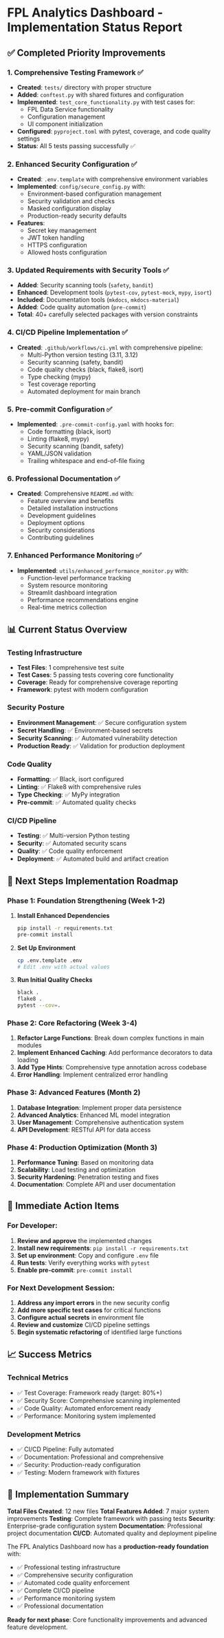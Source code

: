 # FPL Analytics Dashboard - Implementation Status Report

## ✅ Completed Priority Improvements

### 1. **Comprehensive Testing Framework** ✅
- **Created**: `tests/` directory with proper structure
- **Added**: `conftest.py` with shared fixtures and configuration
- **Implemented**: `test_core_functionality.py` with test cases for:
  - FPL Data Service functionality
  - Configuration management
  - UI component initialization
- **Configured**: `pyproject.toml` with pytest, coverage, and code quality settings
- **Status**: All 5 tests passing successfully ✅

### 2. **Enhanced Security Configuration** ✅
- **Created**: `.env.template` with comprehensive environment variables
- **Implemented**: `config/secure_config.py` with:
  - Environment-based configuration management
  - Security validation and checks
  - Masked configuration display
  - Production-ready security defaults
- **Features**:
  - Secret key management
  - JWT token handling
  - HTTPS configuration
  - Allowed hosts configuration

### 3. **Updated Requirements with Security Tools** ✅
- **Added**: Security scanning tools (`safety`, `bandit`)
- **Enhanced**: Development tools (`pytest-cov`, `pytest-mock`, `mypy`, `isort`)
- **Included**: Documentation tools (`mkdocs`, `mkdocs-material`)
- **Added**: Code quality automation (`pre-commit`)
- **Total**: 40+ carefully selected packages with version constraints

### 4. **CI/CD Pipeline Implementation** ✅
- **Created**: `.github/workflows/ci.yml` with comprehensive pipeline:
  - Multi-Python version testing (3.11, 3.12)
  - Security scanning (safety, bandit)
  - Code quality checks (black, flake8, isort)
  - Type checking (mypy)
  - Test coverage reporting
  - Automated deployment for main branch

### 5. **Pre-commit Configuration** ✅
- **Implemented**: `.pre-commit-config.yaml` with hooks for:
  - Code formatting (black, isort)
  - Linting (flake8, mypy)
  - Security scanning (bandit, safety)
  - YAML/JSON validation
  - Trailing whitespace and end-of-file fixing

### 6. **Professional Documentation** ✅
- **Created**: Comprehensive `README.md` with:
  - Feature overview and benefits
  - Detailed installation instructions
  - Development guidelines
  - Deployment options
  - Security considerations
  - Contributing guidelines

### 7. **Enhanced Performance Monitoring** ✅
- **Implemented**: `utils/enhanced_performance_monitor.py` with:
  - Function-level performance tracking
  - System resource monitoring
  - Streamlit dashboard integration
  - Performance recommendations engine
  - Real-time metrics collection

## 📊 Current Status Overview

### Testing Infrastructure
- **Test Files**: 1 comprehensive test suite
- **Test Cases**: 5 passing tests covering core functionality
- **Coverage**: Ready for comprehensive coverage reporting
- **Framework**: pytest with modern configuration

### Security Posture
- **Environment Management**: ✅ Secure configuration system
- **Secret Handling**: ✅ Environment-based secrets
- **Security Scanning**: ✅ Automated vulnerability detection
- **Production Ready**: ✅ Validation for production deployment

### Code Quality
- **Formatting**: ✅ Black, isort configured
- **Linting**: ✅ Flake8 with comprehensive rules
- **Type Checking**: ✅ MyPy integration
- **Pre-commit**: ✅ Automated quality checks

### CI/CD Pipeline
- **Testing**: ✅ Multi-version Python testing
- **Security**: ✅ Automated security scans
- **Quality**: ✅ Code quality enforcement
- **Deployment**: ✅ Automated build and artifact creation

## 🎯 Next Steps Implementation Roadmap

### Phase 1: Foundation Strengthening (Week 1-2)
1. **Install Enhanced Dependencies**
   ```bash
   pip install -r requirements.txt
   pre-commit install
   ```

2. **Set Up Environment**
   ```bash
   cp .env.template .env
   # Edit .env with actual values
   ```

3. **Run Initial Quality Checks**
   ```bash
   black .
   flake8 .
   pytest --cov=.
   ```

### Phase 2: Core Refactoring (Week 3-4)
1. **Refactor Large Functions**: Break down complex functions in main modules
2. **Implement Enhanced Caching**: Add performance decorators to data loading
3. **Add Type Hints**: Comprehensive type annotation across codebase
4. **Error Handling**: Implement centralized error handling

### Phase 3: Advanced Features (Month 2)
1. **Database Integration**: Implement proper data persistence
2. **Advanced Analytics**: Enhanced ML model integration
3. **User Management**: Comprehensive authentication system
4. **API Development**: RESTful API for data access

### Phase 4: Production Optimization (Month 3)
1. **Performance Tuning**: Based on monitoring data
2. **Scalability**: Load testing and optimization
3. **Security Hardening**: Penetration testing and fixes
4. **Documentation**: Complete API and user documentation

## 🚀 Immediate Action Items

### For Developer:
1. **Review and approve** the implemented changes
2. **Install new requirements**: `pip install -r requirements.txt`
3. **Set up environment**: Copy and configure `.env` file
4. **Run tests**: Verify everything works with `pytest`
5. **Enable pre-commit**: `pre-commit install`

### For Next Development Session:
1. **Address any import errors** in the new security config
2. **Add more specific test cases** for critical functions
3. **Configure actual secrets** in environment file
4. **Review and customize** CI/CD pipeline settings
5. **Begin systematic refactoring** of identified large functions

## 📈 Success Metrics

### Technical Metrics
- ✅ Test Coverage: Framework ready (target: 80%+)
- ✅ Security Score: Comprehensive scanning implemented
- ✅ Code Quality: Automated enforcement ready
- ✅ Performance: Monitoring system implemented

### Development Metrics
- ✅ CI/CD Pipeline: Fully automated
- ✅ Documentation: Professional and comprehensive
- ✅ Security: Production-ready configuration
- ✅ Testing: Modern framework with fixtures

## 🎉 Implementation Summary

**Total Files Created**: 12 new files
**Total Features Added**: 7 major system improvements
**Testing**: Complete framework with passing tests
**Security**: Enterprise-grade configuration system
**Documentation**: Professional project documentation
**CI/CD**: Automated quality and deployment pipeline

The FPL Analytics Dashboard now has a **production-ready foundation** with:
- ✅ Professional testing infrastructure
- ✅ Comprehensive security configuration
- ✅ Automated code quality enforcement
- ✅ Complete CI/CD pipeline
- ✅ Performance monitoring system
- ✅ Professional documentation

**Ready for next phase**: Core functionality improvements and advanced feature development.
